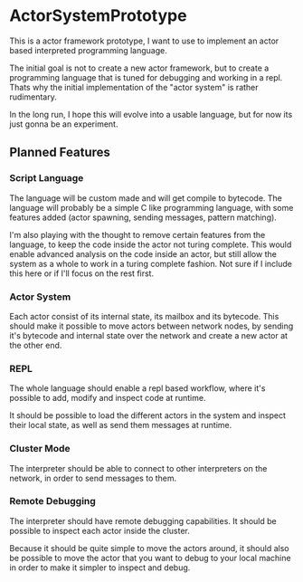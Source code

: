 # ActorSystemPrototype

This is a actor framework prototype, I want to use to implement an actor based interpreted programming language.

The initial goal is not to create a new actor framework, but to create a programming language that is tuned for
debugging and working in a repl. Thats why the initial implementation of the "actor system" is rather rudimentary.

In the long run, I hope this will evolve into a usable language, but for now its just gonna be an experiment.

## Planned Features
### Script Language
The language will be custom made and will get compile to bytecode. The language will probably be a simple C
like programming language, with some features added (actor spawning, sending messages, pattern matching).

I'm also playing with the thought to remove certain features from the language, to keep the code inside the actor
not turing complete. This would enable advanced analysis on the code inside an actor, but still allow the
system as a whole to work in a turing complete fashion. Not sure if I include this here or if I'll focus on the rest
first.

### Actor System
Each actor consist of its internal state,
its mailbox and its bytecode. This should make it possible to move actors between network nodes,
by sending it's bytecode and internal state over the network and create a new actor at the other end.

### REPL
The whole language should enable a repl based workflow, where it's possible to add, modify and inspect code at runtime.

It should be possible to load the different actors in the system and inspect their local state, as well as send them
messages at runtime.

### Cluster Mode
The interpreter should be able to connect to other interpreters on the network, in order to send messages to them.

### Remote Debugging
The interpreter should have remote debugging capabilities.
It should be possible to inspect each actor inside the cluster.

Because it should be quite simple to move the actors around, it should also be possible to move the actor that you
want to debug to your local machine in order to make it simpler to inspect and debug.